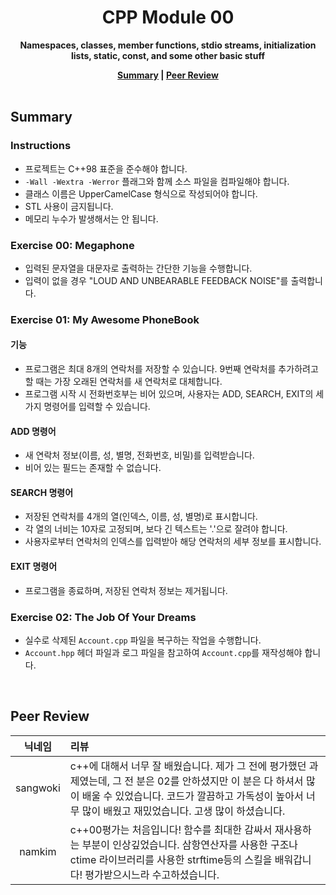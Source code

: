 <h1 align="center">CPP Module 00</h1>

<p align="center"><strong>Namespaces, classes, member functions, stdio streams, initialization lists, static, const, and some other basic stuff</strong></p>

<div align="center">
  <strong>
    <a href="#summary">Summary</a> |
    <a href="#peer-review">Peer Review</a>
  </strong>
</div>

<br>

## Summary

### Instructions

- 프로젝트는 C++98 표준을 준수해야 합니다.
- `-Wall -Wextra -Werror` 플래그와 함께 소스 파일을 컴파일해야 합니다.
- 클래스 이름은 UpperCamelCase 형식으로 작성되어야 합니다.
- STL 사용이 금지됩니다.
- 메모리 누수가 발생해서는 안 됩니다.

### Exercise 00: Megaphone

- 입력된 문자열을 대문자로 출력하는 간단한 기능을 수행합니다.
- 입력이 없을 경우 "LOUD AND UNBEARABLE FEEDBACK NOISE"를 출력합니다.

### Exercise 01: My Awesome PhoneBook

#### 기능

- 프로그램은 최대 8개의 연락처를 저장할 수 있습니다. 9번째 연락처를 추가하려고 할 때는 가장 오래된 연락처를 새 연락처로 대체합니다.
- 프로그램 시작 시 전화번호부는 비어 있으며, 사용자는 ADD, SEARCH, EXIT의 세 가지 명령어를 입력할 수 있습니다.

#### ADD 명령어

- 새 연락처 정보(이름, 성, 별명, 전화번호, 비밀)를 입력받습니다.
- 비어 있는 필드는 존재할 수 없습니다.

#### SEARCH 명령어

- 저장된 연락처를 4개의 열(인덱스, 이름, 성, 별명)로 표시합니다.
- 각 열의 너비는 10자로 고정되며, 보다 긴 텍스트는 '.'으로 잘려야 합니다.
- 사용자로부터 연락처의 인덱스를 입력받아 해당 연락처의 세부 정보를 표시합니다.

#### EXIT 명령어

- 프로그램을 종료하며, 저장된 연락처 정보는 제거됩니다.

### Exercise 02: The Job Of Your Dreams

- 실수로 삭제된 `Account.cpp` 파일을 복구하는 작업을 수행합니다.
- `Account.hpp` 헤더 파일과 로그 파일을 참고하여 `Account.cpp`를 재작성해야 합니다.

<br>

## Peer Review

|  닉네임  | 리뷰                                                                                                                                                                                                                          |
| :------: | :---------------------------------------------------------------------------------------------------------------------------------------------------------------------------------------------------------------------------- |
| sangwoki | c++에 대해서 너무 잘 배웠습니다. 제가 그 전에 평가했던 과제였는데, 그 전 분은 02를 안하셨지만 이 분은 다 하셔서 많이 배울 수 있었습니다. 코드가 깔끔하고 가독성이 높아서 너무 많이 배웠고 재밌었습니다. 고생 많이 하셨습니다. |
|  namkim  | c++00평가는 처음입니다! 함수를 최대한 감싸서 재사용하는 부분이 인상깊었습니다. 삼항연산자를 사용한 구조나 ctime 라이브러리를 사용한 strftime등의 스킬을 배워갑니다! 평가받으시느라 수고하셨습니다.                            |
